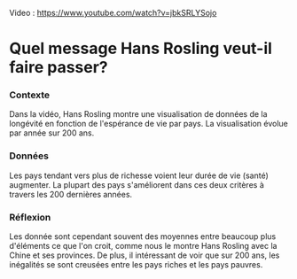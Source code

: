 Video : https://www.youtube.com/watch?v=jbkSRLYSojo

# Quel message Hans Rosling veut-il faire passer?

### Contexte

Dans la vidéo, Hans Rosling montre une visualisation de données de la longévité en fonction de l'espérance de vie par pays. La visualisation évolue par année sur 200 ans.

### Données

Les pays tendant vers plus de richesse voient leur durée de vie (santé) augmenter. La plupart des pays s'améliorent dans ces deux critères à travers les 200 dernières années.

### Réflexion

Les donnée sont cependant souvent des moyennes entre beaucoup plus d'éléments ce que l'on croit, comme nous le montre Hans Rosling avec la Chine et ses provinces. De plus, il intéressant de voir que sur 200 ans, les inégalités se sont creusées entre les pays riches et les pays pauvres.